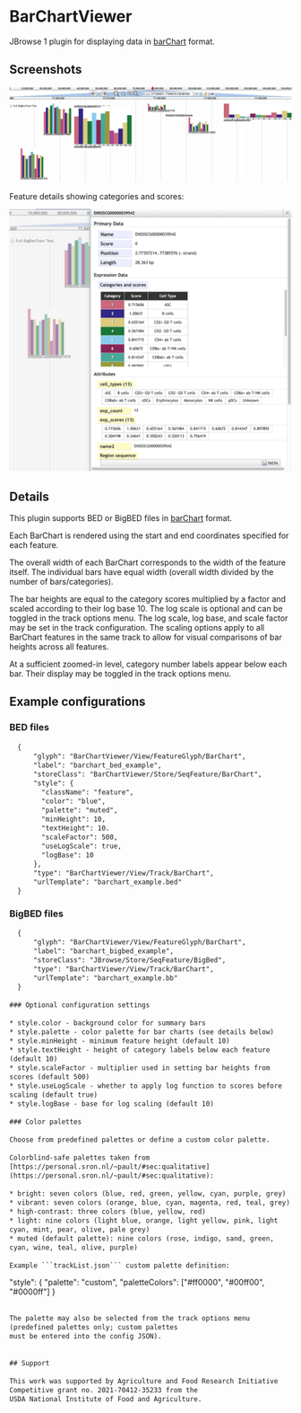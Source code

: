 # BarChartViewer

JBrowse 1 plugin for displaying data in [barChart](https://genome.ucsc.edu/goldenPath/help/barChart.html) format.


## Screenshots

![](./img/screenshot.jpg)

Feature details showing categories and scores:

![](./img/details.jpg)


## Details

This plugin supports BED or BigBED files in [barChart](https://genome.ucsc.edu/goldenPath/help/barChart.html) format.

Each BarChart is rendered using the start and end coordinates specified for each feature.

The overall width of each BarChart corresponds to the width of the feature itself. The individual bars have equal width 
(overall width divided by the number of bars/categories). 

The bar heights are equal to the category scores multiplied by a factor and scaled according to their log base 10. The 
log scale is optional and can be toggled in the track options menu. The log scale, log base, and scale factor may be 
set in the track configuration. The scaling options apply to all BarChart features in the same track to allow for 
visual comparisons of bar heights across all features.

At a sufficient zoomed-in level, category number labels appear below each bar. Their display may be toggled in the 
track options menu.


## Example configurations

### BED files

```
  {
      "glyph": "BarChartViewer/View/FeatureGlyph/BarChart",
      "label": "barchart_bed_example",
      "storeClass": "BarChartViewer/Store/SeqFeature/BarChart",
      "style": {
        "className": "feature",
        "color": "blue",
        "palette": "muted",
        "minHeight": 10,
        "textHeight": 10.
        "scaleFactor": 500,
        "useLogScale": true,
        "logBase": 10
      },
      "type": "BarChartViewer/View/Track/BarChart",
      "urlTemplate": "barchart_example.bed"
  }
```

### BigBED files

```
  {
      "glyph": "BarChartViewer/View/FeatureGlyph/BarChart",
      "label": "barchart_bigbed_example",
      "storeClass": "JBrowse/Store/SeqFeature/BigBed",
      "type": "BarChartViewer/View/Track/BarChart",
      "urlTemplate": "barchart_example.bb"
  }

### Optional configuration settings

* style.color - background color for summary bars
* style.palette - color palette for bar charts (see details below)
* style.minHeight - minimum feature height (default 10)
* style.textHeight - height of category labels below each feature (default 10)
* style.scaleFactor - multiplier used in setting bar heights from scores (default 500)
* style.useLogScale - whether to apply log function to scores before scaling (default true)
* style.logBase - base for log scaling (default 10)

### Color palettes

Choose from predefined palettes or define a custom color palette.

Colorblind-safe palettes taken from 
[https://personal.sron.nl/~pault/#sec:qualitative](https://personal.sron.nl/~pault/#sec:qualitative):

* bright: seven colors (blue, red, green, yellow, cyan, purple, grey)
* vibrant: seven colors (orange, blue, cyan, magenta, red, teal, grey)
* high-contrast: three colors (blue, yellow, red)
* light: nine colors (light blue, orange, light yellow, pink, light cyan, mint, pear, olive, pale grey)
* muted (default palette): nine colors (rose, indigo, sand, green, cyan, wine, teal, olive, purple)

Example ```trackList.json``` custom palette definition:

```
  "style": {
    "palette": "custom",
    "paletteColors": ["#ff0000", "#00ff00", "#0000ff"]
  }
```

The palette may also be selected from the track options menu (predefined palettes only; custom palettes 
must be entered into the config JSON).


## Support

This work was supported by Agriculture and Food Research Initiative Competitive grant no. 2021-70412-35233 from the 
USDA National Institute of Food and Agriculture.

